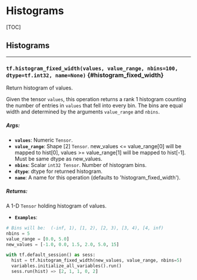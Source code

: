 <!-- This file is machine generated: DO NOT EDIT! -->

# Histograms
[TOC]

## Histograms

- - -

### `tf.histogram_fixed_width(values, value_range, nbins=100, dtype=tf.int32, name=None)` {#histogram_fixed_width}

Return histogram of values.

Given the tensor `values`, this operation returns a rank 1 histogram counting
the number of entries in `values` that fell into every bin.  The bins are
equal width and determined by the arguments `value_range` and `nbins`.

##### Args:


*  <b>`values`</b>: Numeric `Tensor`.
*  <b>`value_range`</b>: Shape [2] `Tensor`.  new_values <= value_range[0] will be
    mapped to hist[0], values >= value_range[1] will be mapped to hist[-1].
    Must be same dtype as new_values.
*  <b>`nbins`</b>: Scalar `int32 Tensor`.  Number of histogram bins.
*  <b>`dtype`</b>: dtype for returned histogram.
*  <b>`name`</b>: A name for this operation (defaults to 'histogram_fixed_width').

##### Returns:

  A 1-D `Tensor` holding histogram of values.


*  <b>`Examples`</b>: 
```python
# Bins will be:  (-inf, 1), [1, 2), [2, 3), [3, 4), [4, inf)
nbins = 5
value_range = [0.0, 5.0]
new_values = [-1.0, 0.0, 1.5, 2.0, 5.0, 15]

with tf.default_session() as sess:
  hist = tf.histogram_fixed_width(new_values, value_range, nbins=5)
  variables.initialize_all_variables().run()
  sess.run(hist) => [2, 1, 1, 0, 2]
```


